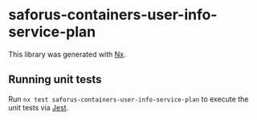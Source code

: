 # saforus-containers-user-info-service-plan

This library was generated with [Nx](https://nx.dev).

## Running unit tests

Run `nx test saforus-containers-user-info-service-plan` to execute the unit tests via [Jest](https://jestjs.io).
